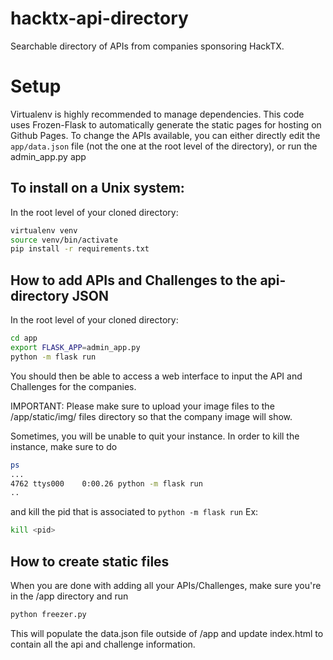 # hacktx-api-directory
Searchable directory of APIs from companies sponsoring HackTX.

# Setup
Virtualenv is highly recommended to manage dependencies. This code uses Frozen-Flask to automatically generate the static pages for hosting on Github Pages. To change the APIs available, you can either directly edit the ```app/data.json``` file (not the one at the root level of the directory), or run the admin_app.py app

## To install on a Unix system:
In the root level of your cloned directory:
```bash
virtualenv venv
source venv/bin/activate
pip install -r requirements.txt
```

## How to add APIs and Challenges to the api-directory JSON
In the root level of your cloned directory:
```bash
cd app
export FLASK_APP=admin_app.py
python -m flask run
```
You should then be able to access a web interface to input the API and Challenges for the companies.

IMPORTANT: Please make sure to upload your image files to the /app/static/img/ files directory so that the company image will show.

Sometimes, you will be unable to quit your instance. In order to kill the instance, make sure to do
```bash
ps
...
4762 ttys000    0:00.26 python -m flask run
..
```
and kill the pid that is associated to ```python -m flask run```
Ex:
```bash
kill <pid>
```

## How to create static files
When you are done with adding all your APIs/Challenges, make sure you're in the /app directory and run
```bash
python freezer.py
```
This will populate the data.json file outside of /app and update index.html to contain all the api and challenge information.

